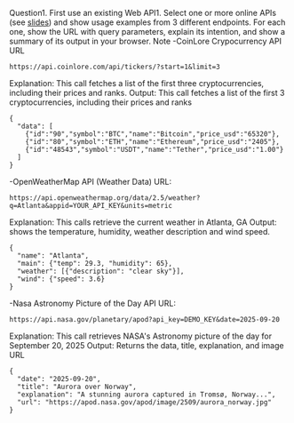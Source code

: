 Question1.  First use an existing Web API1. Select one or more online APIs (see [slides](https://cengique.github.io/course-adv-data-analytics/module5-sql-nosql.html#/4 "slides
    (https://cengique.github.io/course-adv-data-analytics/module5-sql-nosql.html#/4)")) and show usage examples from 3 different endpoints. For each one, show the URL with query parameters, explain its intention, and show a summary of its output in your browser. Note 
-CoinLore Crypocurrency API
URL 
```
https://api.coinlore.com/api/tickers/?start=1&limit=3

```

Explanation: This call fetches a list of the first three cryptocurrencies, including their prices and ranks. 
Output: This call fetches a list of the first 3 cryptocurrencies, including their prices and ranks 
```
{
  "data": [
    {"id":"90","symbol":"BTC","name":"Bitcoin","price_usd":"65320"},
    {"id":"80","symbol":"ETH","name":"Ethereum","price_usd":"2405"},
    {"id":"48543","symbol":"USDT","name":"Tether","price_usd":"1.00"}
  ]
}

```
-OpenWeatherMap API (Weather Data)
URL:
```
https://api.openweathermap.org/data/2.5/weather?q=Atlanta&appid=YOUR_API_KEY&units=metric

```
Explanation: This calls retrieve the current weather in Atlanta, GA
Output: shows the temperature, humidity, weather description and wind speed.
```
{
  "name": "Atlanta",
  "main": {"temp": 29.3, "humidity": 65},
  "weather": [{"description": "clear sky"}],
  "wind": {"speed": 3.6}
}

```
-Nasa Astronomy Picture of the Day API
URL:
```
https://api.nasa.gov/planetary/apod?api_key=DEMO_KEY&date=2025-09-20

```
Explanation: This call retrieves NASA's Astronomy picture of the day for September 20, 2025
Output: Returns the data, title, explanation, and image URL
```
{
  "date": "2025-09-20",
  "title": "Aurora over Norway",
  "explanation": "A stunning aurora captured in Tromsø, Norway...",
  "url": "https://apod.nasa.gov/apod/image/2509/aurora_norway.jpg"
}

```